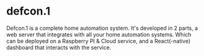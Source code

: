 # defcon.1

Defcon.1 is a complete home automation system. It's developed in 2 parts, a
web server that integrates with all your home automation systems. Which can
be deployed on a Raspberry PI & Cloud service, and a React(-native) dashboard
that interacts with the service.
